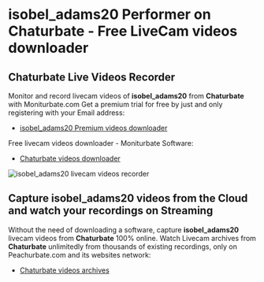 # isobel_adams20 Performer on Chaturbate - Free LiveCam videos downloader

## Chaturbate Live Videos Recorder

Monitor and record livecam videos of **isobel_adams20** from **Chaturbate** with Moniturbate.com
Get a premium trial for free by just and only registering with your Email address:
* [isobel_adams20 Premium videos downloader](https://moniturbate.com/request-demo-licence-key.html)

Free livecam videos downloader - Moniturbate Software:
* [Chaturbate videos downloader](https://moniturbate.com/moniturbate-download-software.html)

![isobel_adams20 livecam videos recorder](https://peachurnet.com/templates/moniturbate-software.png)


## Capture isobel_adams20 videos from the Cloud and watch your recordings on Streaming

Without the need of downloading a software, capture **isobel_adams20** livecam videos from **Chaturbate** 100% online.
Watch Livecam archives from **Chaturbate** unlimitedly from thousands of existing recordings, only on Peachurbate.com and its websites network:
* [Chaturbate videos archives](https://peachurnet.com/)